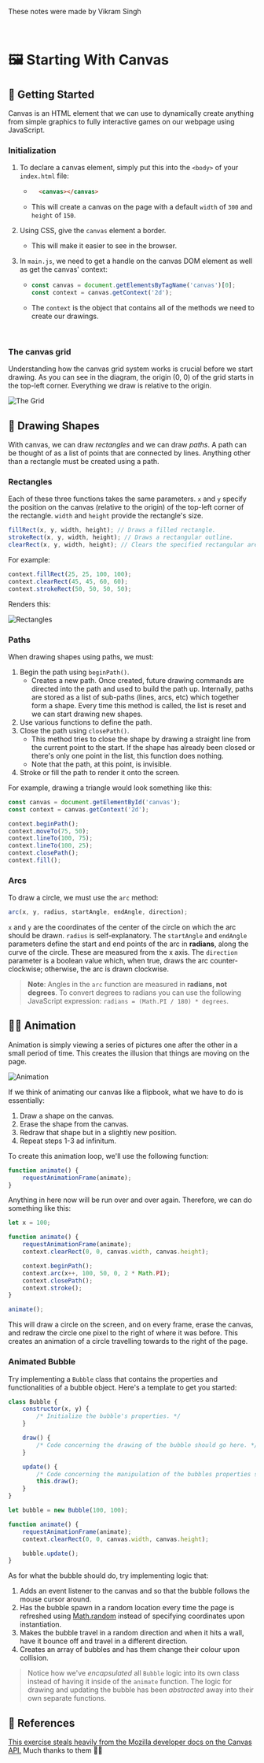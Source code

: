 These notes were made by Vikram Singh

<br>

# 🖼 Starting With Canvas

## 👋 Getting Started

Canvas is an HTML element that we can use to dynamically create anything from simple graphics to fully interactive games on our webpage using JavaScript.

### Initialization

1. To declare a canvas element, simply put this into the `<body>` of your `index.html` file:

    - ```html
        <canvas></canvas>
      ```

    - This will create a canvas on the page with a default `width` of `300` and `height` of `150`.

        

2. Using CSS, give the `canvas` element a border.

    - This will make it easier to see in the browser.
    
      
3. In `main.js`, we need to get a handle on the canvas DOM element as well as get the canvas' context:

    - ```javascript
      const canvas = document.getElementsByTagName('canvas')[0];
      const context = canvas.getContext('2d');
      ```

    - The `context` is the object that contains all of the methods we need to create our drawings.
    
      <br>

### The canvas grid

Understanding how the canvas grid system works is crucial before we start drawing. As you can see in the diagram, the origin (0, 0) of the grid starts in the top-left corner. Everything we draw is relative to the origin.

![The Grid](7.2.1-Grid.png)

## 🔺 Drawing Shapes

With canvas, we can draw *rectangles* and we can draw *paths*. A path can be thought of as a list of points that are connected by lines. Anything other than a rectangle must be created using a path.

### Rectangles

Each of these three functions takes the same parameters. `x` and `y` specify the position on the canvas (relative to the origin) of the top-left corner of the rectangle. `width` and `height` provide the rectangle's size.

```javascript
fillRect(x, y, width, height); // Draws a filled rectangle.
strokeRect(x, y, width, height); // Draws a rectangular outline.
clearRect(x, y, width, height); // Clears the specified rectangular area.
```

For example:

```javascript
context.fillRect(25, 25, 100, 100);
context.clearRect(45, 45, 60, 60);
context.strokeRect(50, 50, 50, 50);
```

Renders this:

![Rectangles](7.2.2-Rectangles.png)

### Paths

When drawing shapes using paths, we must:

1. Begin the path using `beginPath()`.
   - Creates a new path. Once created, future drawing commands are directed into the path and used to build the path up. Internally, paths are stored as a list of sub-paths (lines, arcs, etc) which together form a shape. Every time this method is called, the list is reset and we can start drawing new shapes.
2. Use various functions to define the path.
3. Close the path using `closePath()`.
   - This method tries to close the shape by drawing a straight line from the current point to the start. If the shape has already been closed or there's only one point in the list, this function does nothing.
   - Note that the path, at this point, is invisible.
4. Stroke or fill the path to render it onto the screen.

For example, drawing a triangle would look something like this:

```javascript
const canvas = document.getElementById('canvas');
const context = canvas.getContext('2d');

context.beginPath();
context.moveTo(75, 50);
context.lineTo(100, 75);
context.lineTo(100, 25);
context.closePath();
context.fill();
```

### Arcs

To draw a circle, we must use the `arc` method:

```javascript
arc(x, y, radius, startAngle, endAngle, direction);
```

`x` and `y` are the coordinates of the center of the circle on which the arc should be drawn. `radius` is self-explanatory. The `startAngle` and `endAngle` parameters define the start and end points of the arc in **radians**, along the curve of the circle. These are measured from the x axis. The `direction` parameter is a boolean value which, when true, draws the arc counter-clockwise; otherwise, the arc is drawn clockwise.

>**Note**: Angles in the `arc` function are measured in **radians, not degrees**. To convert degrees to radians you can use the following JavaScript expression: `radians = (Math.PI / 180) * degrees`.

## 🏃‍♀️ Animation

Animation is simply viewing a series of pictures one after the other in a small period of time. This creates the illusion that things are moving on the page.

![Animation](7.2.3-Animation.gif)

If we think of animating our canvas like a flipbook, what we have to do is essentially:

1. Draw a shape on the canvas.
2. Erase the shape from the canvas.
3. Redraw that shape but in a slightly new position.
4. Repeat steps 1-3 ad infinitum.

To create this animation loop, we'll use the following function:

```javascript
function animate() {
    requestAnimationFrame(animate);
}
```

Anything in here now will be run over and over again. Therefore, we can do something like this:

```javascript
let x = 100;

function animate() {
    requestAnimationFrame(animate);
    context.clearRect(0, 0, canvas.width, canvas.height);

    context.beginPath();
    context.arc(x++, 100, 50, 0, 2 * Math.PI);
    context.closePath();
    context.stroke();
}

animate();
```

This will draw a circle on the screen, and on every frame, erase the canvas, and redraw the circle one pixel to the right of where it was before. This creates an animation of a circle travelling towards to the right of the page.

### Animated Bubble

Try implementing a `Bubble` class that contains the properties and functionalities of a bubble object. Here's a template to get you started:

```javascript
class Bubble {
    constructor(x, y) {
        /* Initialize the bubble's properties. */
    }

    draw() {
        /* Code concerning the drawing of the bubble should go here. */
    }

    update() {
        /* Code concerning the manipulation of the bubbles properties should go here. */
        this.draw();
    }
}

let bubble = new Bubble(100, 100);

function animate() {
    requestAnimationFrame(animate);
    context.clearRect(0, 0, canvas.width, canvas.height);

    bubble.update();
}
```

As for what the bubble should do, try implementing logic that:

1. Adds an event listener to the canvas and so that the bubble follows the mouse cursor around.
2. Has the bubble spawn in a random location every time the page is refreshed using [Math.random](https://developer.mozilla.org/en-US/docs/Web/JavaScript/Reference/Global_Objects/Math/random) instead of specifying coordinates upon instantiation.
3. Makes the bubble travel in a random direction and when it hits a wall, have it bounce off and travel in a different direction.
4. Creates an array of bubbles and has them change their colour upon collision.

>Notice how we've *encapsulated* all `Bubble` logic into its own class instead of having it inside of the `animate` function. The logic for drawing and updating the bubble has been *abstracted* away into their own separate functions.

## 📝 References

[This exercise steals heavily from the Mozilla developer docs on the Canvas API.](https://developer.mozilla.org/en-US/docs/Web/API/Canvas_API) Much thanks to them 🙏🏽
